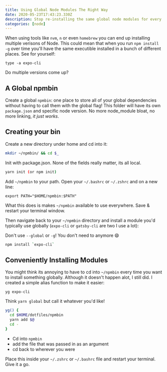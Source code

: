 ```yaml
---
title: Using Global Node Modules The Right Way
date: 2020-05-23T17:43:23.330Z
description: Stop re-installing the same global node modules for every version of Node
categories: [node]
---
```


When using tools like `nvm`, `n` or even `homebrew` you can end up installing multiple verisons of Node. This could mean that when you run `npm install -g` over time you'll have the same executible installed in a bunch of different places. See for yourself:

```
type -a expo-cli
```

Do multiple versions come up?

## A Global npmbin

Create a global `npmbin`: one place to store all of your global dependencies without having to call them with the global flag! This folder will have its own `package.json` and specific node version. No more node_module bloat, no more linking, _it just works_.

## Creating your bin


Create a new directory under home and cd into it:

```sh
mkdir ~/npmbin/ && cd $_
```

Init with package.json. None of the fields really matter, its all local.

```sh
yarn init (or npm init)
```

Add `~/npmbin` to your path. Open your `~/.bashrc` or `~/.zshrc` and on a new line:

```
export PATH="$HOME/npmbin:$PATH"
```

What this does is makes `~/npmbin` available to use everywhere. Save & restart your terminal window. 

Then navigate back to your `~/npmbin` directory and install a module you'd typically use globally (`expo-cli` or `gatsby-cli` are two I use a lot):

Don't use `--global` or `-g`! You don't need to anymore :smile:

```sh
npm install `expo-cli`
```

## Conveniently Installing Modules

You might think its annoying to have to cd into `~/npmbin` every time you want to install something globally. Although it doesn't happen alot, I still did. I created a simple alias function to make it easier:

`yg expo-cli`

Think `yarn global` but call it whatever you'd like!

```sh
yg() {
  cd $HOME/dotfiles/npmbin
  yarn add $@
  cd -
}
```

- Cd into `npmbin`
- add the file that was passed in as an argument
- cd back to wherever you were

Place this inside your `~/.zshrc` or `~/.bashrc` file and restart your terminal. Give it a go.
